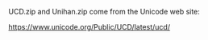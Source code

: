 UCD.zip and Unihan.zip come from the Unicode web site:

https://www.unicode.org/Public/UCD/latest/ucd/